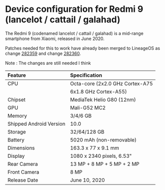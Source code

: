 Device configuration for Redmi 9 (lancelot / cattail / galahad)
=================================================

The Redmi 9 (codenamed lancelot / cattail / galahad) is a mid-range smartphone from Xiaomi, released in June 2020.

Patches needed for this to work have already been merged to LineageOS as change [282359](https://review.lineageos.org/c/LineageOS/android_frameworks_base/+/282359) and change [282360](https://review.lineageos.org/c/LineageOS/android_frameworks_opt_net_wifi/+/282360).

Note : The changes are still needed I think


| Feature                 | Specification                     |
| :---------------------- | :-------------------------------- |
| CPU                     | Octa-core (2x2.0 GHz Cortex-A75   |
|                         | 6x1.8 GHz Cortex-A55)             |
| Chipset                 | MediaTek Helio G80 (12nm)         |
| GPU                     | Mali-G52 MC2                      |
| Memory                  | 3/4/6 GB                          |
| Shipped Android Version | 10.0                              |
| Storage                 | 32/64/128 GB                      |
| Battery                 | 5020 mAh (non-removable)          |
| Dimensions              | 163.3 x 77 x 9.1 mm               |
| Display                 | 1080 x 2340 pixels, 6.53"         |
| Rear Camera             | 13 MP + 8 MP + 5 MP + 2 MP        |
| Front Camera            | 8 MP                             |
| Release Date            | June 10, 2020                     |
